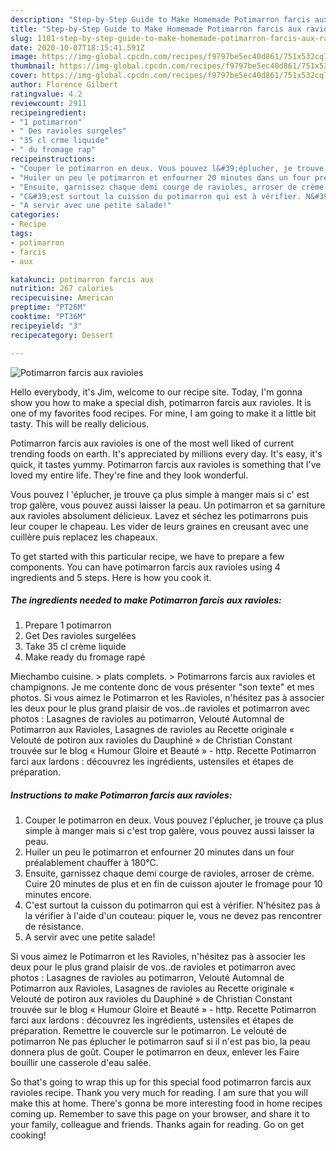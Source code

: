 ```yaml
---
description: "Step-by-Step Guide to Make Homemade Potimarron farcis aux ravioles"
title: "Step-by-Step Guide to Make Homemade Potimarron farcis aux ravioles"
slug: 1101-step-by-step-guide-to-make-homemade-potimarron-farcis-aux-ravioles
date: 2020-10-07T18:15:41.591Z
image: https://img-global.cpcdn.com/recipes/f9797be5ec40d861/751x532cq70/potimarron-farcis-aux-ravioles-photo-principale-de-la-recette.jpg
thumbnail: https://img-global.cpcdn.com/recipes/f9797be5ec40d861/751x532cq70/potimarron-farcis-aux-ravioles-photo-principale-de-la-recette.jpg
cover: https://img-global.cpcdn.com/recipes/f9797be5ec40d861/751x532cq70/potimarron-farcis-aux-ravioles-photo-principale-de-la-recette.jpg
author: Florence Gilbert
ratingvalue: 4.2
reviewcount: 2911
recipeingredient:
- "1 potimarron"
- " Des ravioles surgeles"
- "35 cl crme liquide"
- " du fromage rap"
recipeinstructions:
- "Couper le potimarron en deux. Vous pouvez l&#39;éplucher, je trouve ça plus simple à manger mais si c&#39;est trop galère, vous pouvez aussi laisser la peau."
- "Huiler un peu le potimarron et enfourner 20 minutes dans un four préalablement chauffer à 180°C."
- "Ensuite, garnissez chaque demi courge de ravioles, arroser de crème. Cuire 20 minutes de plus et en fin de cuisson ajouter le fromage pour 10 minutes encore."
- "C&#39;est surtout la cuisson du potimarron qui est à vérifier. N&#39;hésitez pas à la vérifier à l&#39;aide d&#39;un couteau: piquer le, vous ne devez pas rencontrer de résistance."
- "A servir avec une petite salade!"
categories:
- Recipe
tags:
- potimarron
- farcis
- aux

katakunci: potimarron farcis aux 
nutrition: 267 calories
recipecuisine: American
preptime: "PT26M"
cooktime: "PT36M"
recipeyield: "3"
recipecategory: Dessert

---
```



![Potimarron farcis aux ravioles](https://img-global.cpcdn.com/recipes/f9797be5ec40d861/751x532cq70/potimarron-farcis-aux-ravioles-photo-principale-de-la-recette.jpg)

Hello everybody, it's Jim, welcome to our recipe site. Today, I'm gonna show you how to make a special dish, potimarron farcis aux ravioles. It is one of my favorites food recipes. For mine, I am going to make it a little bit tasty. This will be really delicious.

Potimarron farcis aux ravioles is one of the most well liked of current trending foods on earth. It's appreciated by millions every day. It's easy, it's quick, it tastes yummy. Potimarron farcis aux ravioles is something that I've loved my entire life. They're fine and they look wonderful.

Vous pouvez l &#39;éplucher, je trouve ça plus simple à manger mais si c&#39; est trop galère, vous pouvez aussi laisser la peau. Un potimarron et sa garniture aux ravioles absolument délicieux. Lavez et séchez les potimarrons puis leur couper le chapeau. Les vider de leurs graines en creusant avec une cuillère puis replacez les chapeaux.


To get started with this particular recipe, we have to prepare a few components. You can have potimarron farcis aux ravioles using 4 ingredients and 5 steps. Here is how you cook it.

<!--inarticleads1-->

##### The ingredients needed to make Potimarron farcis aux ravioles:

1. Prepare 1 potimarron
1. Get  Des ravioles surgelées
1. Take 35 cl crème liquide
1. Make ready  du fromage rapé


Miechambo cuisine. &gt; plats complets. &gt; Potimarrons farcis aux ravioles et champignons. Je me contente donc de vous présenter &#34;son texte&#34; et mes photos. Si vous aimez le Potimarron et les Ravioles, n&#39;hésitez pas à associer les deux pour le plus grand plaisir de vos..de ravioles et potimarron avec photos : Lasagnes de ravioles au potimarron, Velouté Automnal de Potimarron aux Ravioles, Lasagnes de ravioles au Recette originale « Velouté de potiron aux ravioles du Dauphiné » de Christian Constant trouvée sur le blog « Humour Gloire et Beauté » - http. Recette Potimarron farci aux lardons : découvrez les ingrédients, ustensiles et étapes de préparation. 

<!--inarticleads2-->

##### Instructions to make Potimarron farcis aux ravioles:

1. Couper le potimarron en deux. Vous pouvez l&#39;éplucher, je trouve ça plus simple à manger mais si c&#39;est trop galère, vous pouvez aussi laisser la peau.
1. Huiler un peu le potimarron et enfourner 20 minutes dans un four préalablement chauffer à 180°C.
1. Ensuite, garnissez chaque demi courge de ravioles, arroser de crème. Cuire 20 minutes de plus et en fin de cuisson ajouter le fromage pour 10 minutes encore.
1. C&#39;est surtout la cuisson du potimarron qui est à vérifier. N&#39;hésitez pas à la vérifier à l&#39;aide d&#39;un couteau: piquer le, vous ne devez pas rencontrer de résistance.
1. A servir avec une petite salade!


Si vous aimez le Potimarron et les Ravioles, n&#39;hésitez pas à associer les deux pour le plus grand plaisir de vos..de ravioles et potimarron avec photos : Lasagnes de ravioles au potimarron, Velouté Automnal de Potimarron aux Ravioles, Lasagnes de ravioles au Recette originale « Velouté de potiron aux ravioles du Dauphiné » de Christian Constant trouvée sur le blog « Humour Gloire et Beauté » - http. Recette Potimarron farci aux lardons : découvrez les ingrédients, ustensiles et étapes de préparation. Remettre le couvercle sur le potimarron. Le velouté de potimarron Ne pas éplucher le potimarron sauf si il n&#39;est pas bio, la peau donnera plus de goût. Couper le potimarron en deux, enlever les Faire bouillir une casserole d&#39;eau salée. 

So that's going to wrap this up for this special food potimarron farcis aux ravioles recipe. Thank you very much for reading. I am sure that you will make this at home. There's gonna be more interesting food in home recipes coming up. Remember to save this page on your browser, and share it to your family, colleague and friends. Thanks again for reading. Go on get cooking!

